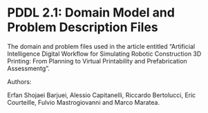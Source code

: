 # PDDL 2.1: Domain Model and Problem Description Files
The domain and problem files used in the article entitled “Artificial Intelligence Digital Workflow for Simulating Robotic Construction 3D Printing: From Planning to Virtual Printability and Prefabrication Assessmentg”.

Authors:

Erfan Shojaei Barjuei, Alessio Capitanelli, Riccardo Bertolucci, Eric Courteille, Fulvio Mastrogiovanni and Marco Maratea.
